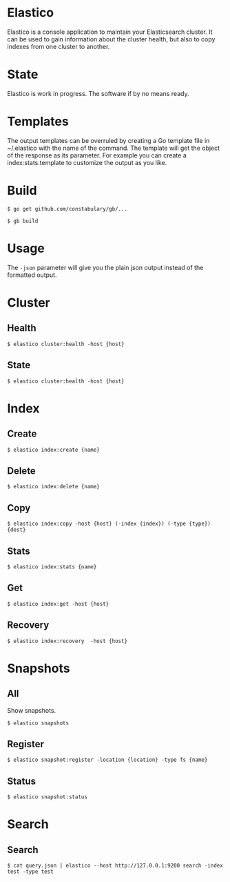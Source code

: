 # Elastico

Elastico is a console application to maintain your Elasticsearch cluster. It can be used to gain information about the cluster health, but also to copy indexes from one cluster to another.

# State

Elastico is work in progress. The software if by no means ready.

# Templates

The output templates can be overruled by creating a Go template file in ~/.elastico with the name of the command. The template will get the object of the response as its parameter. For example you can create a index:stats.template to customize the output as you like.

# Build
```
$ go get github.com/constabulary/gb/...

$ gb build
```

# Usage

The `-json` parameter will give you the plain json output instead of the formatted output.

# Cluster
## Health
``` 
$ elastico cluster:health -host {host} 
```

## State
``` 
$ elastico cluster:health -host {host} 
```

# Index
## Create
```
$ elastico index:create {name}
```

## Delete
```
$ elastico index:delete {name}
```

## Copy
```
$ elastico index:copy -host {host} (-index {index}) (-type {type}) {dest}
```

## Stats
```
$ elastico index:stats {name}
```

## Get
```
$ elastico index:get -host {host} 
```

## Recovery
```
$ elastico index:recovery  -host {host} 
```

# Snapshots

## All
Show snapshots.

```
$ elastico snapshots
```

## Register
```
$ elastico snapshot:register -location {location} -type fs {name}
```

## Status
```
$ elastico snapshot:status
```

# Search
## Search
```
$ cat query.json | elastico --host http://127.0.0.1:9200 search -index test -type test 
```

